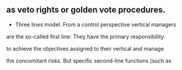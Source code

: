 ## as veto rights or golden vote procedures.

- Three lines model. From a control perspective vertical managers

are the so-called ﬁrst line: They have the primary responsibility

to achieve the objectives assigned to their vertical and manage

the concomitant risks. But speciﬁc second-line functions (such as